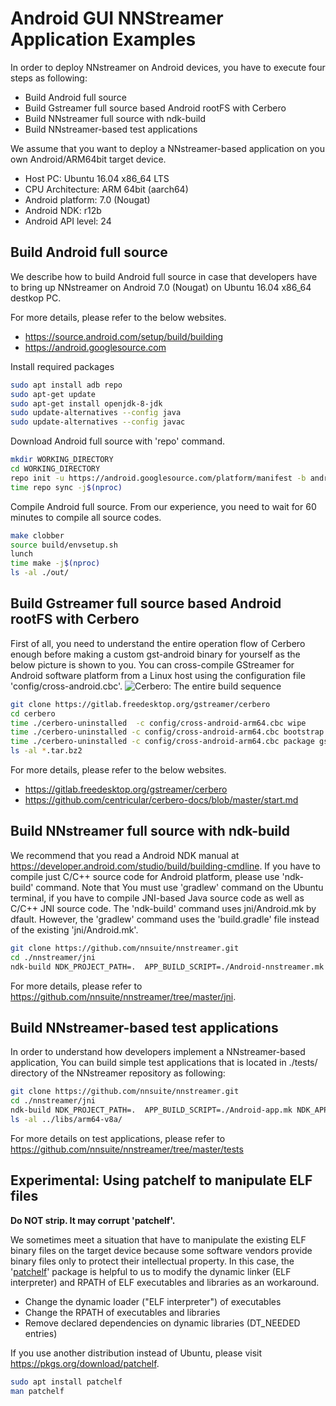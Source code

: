# Android GUI NNStreamer Application Examples

In order to deploy NNstreamer on Android devices, you have to execute four steps as following:
 * Build Android full source
 * Build Gstreamer full source based Android rootFS with Cerbero
 * Build NNstreamer full source with ndk-build
 * Build NNstreamer-based test applications

We assume that you want to deploy a NNstreamer-based application on you own Android/ARM64bit target device.
 * Host PC: Ubuntu 16.04 x86_64 LTS
 * CPU Architecture: ARM 64bit (aarch64)
 * Android platform: 7.0 (Nougat)
 * Android NDK: r12b
 * Android API level: 24

## Build Android full source
We describe how to build Android full source in case that developers have to bring up NNstreamer
on Android 7.0 (Nougat) on Ubuntu 16.04 x86_64 destkop PC.

For more details, please refer to the below websites.
 * https://source.android.com/setup/build/building
 * https://android.googlesource.com


Install required packages
```bash
sudo apt install adb repo
sudo apt-get update
sudo apt-get install openjdk-8-jdk
sudo update-alternatives --config java
sudo update-alternatives --config javac
```

Download Android full source with 'repo' command.
```bash
mkdir WORKING_DIRECTORY
cd WORKING_DIRECTORY
repo init -u https://android.googlesource.com/platform/manifest -b android-7.0.0_r35   
time repo sync -j$(nproc)
```

Compile Android full source. From our experience, you need to wait for 60 minutes to compile all source codes.
```bash
make clobber
source build/envsetup.sh
lunch
time make -j$(nproc)
ls -al ./out/
```


## Build Gstreamer full source based Android rootFS with Cerbero
First of all, you need to understand the entire operation flow of Cerbero enough before making a custom
gst-android binary for yourself as the below picture is shown to you. You can cross-compile GStreamer
for Android software platform from a Linux host using the configuration file 'config/cross-android.cbc'.
![Cerbero: The entire build sequence](cerbero-build-flow.png)

```bash
git clone https://gitlab.freedesktop.org/gstreamer/cerbero
cd cerbero
time ./cerbero-uninstalled  -c config/cross-android-arm64.cbc wipe
time ./cerbero-uninstalled -c config/cross-android-arm64.cbc bootstrap
time ./cerbero-uninstalled -c config/cross-android-arm64.cbc package gstreamer-1.0
ls -al *.tar.bz2
```

For more details, please refer to the below websites.
 * https://gitlab.freedesktop.org/gstreamer/cerbero
 * https://github.com/centricular/cerbero-docs/blob/master/start.md

## Build NNstreamer full source with ndk-build
We recommend that you read a Android NDK manual at https://developer.android.com/studio/build/building-cmdline.
If you have to compile just C/C++ source code for Android platform, please use 'ndk-build' command.
Note that You must use 'gradlew' command on the Ubuntu terminal, if you have to compile JNI-based Java source code
as well as C/C++ JNI source code.  The 'ndk-build' command uses jni/Android.mk by dfault.
However, the 'gradlew' command uses the 'build.gradle' file instead of the existing 'jni/Android.mk'.

```bash
git clone https://github.com/nnsuite/nnstreamer.git
cd ./nnstreamer/jni
ndk-build NDK_PROJECT_PATH=.  APP_BUILD_SCRIPT=./Android-nnstreamer.mk NDK_APPLICATION_MK=./Application.mk -j$(nproc)
```

For more details, please refer to https://github.com/nnsuite/nnstreamer/tree/master/jni.


## Build NNstreamer-based test applications
In order to understand how developers implement a NNstreamer-based application,
You can build simple test applications that is located in ./tests/ directory of the NNstreamer repository as following:

```bash
git clone https://github.com/nnsuite/nnstreamer.git
cd ./nnstreamer/jni
ndk-build NDK_PROJECT_PATH=.  APP_BUILD_SCRIPT=./Android-app.mk NDK_APPLICATION_MK=./Application.mk -j$(nproc)
ls -al ../libs/arm64-v8a/
```

For more details on test applications, please refer to https://github.com/nnsuite/nnstreamer/tree/master/tests

## Experimental: Using patchelf to manipulate ELF files
**Do NOT strip. It may corrupt 'patchelf'.**

We sometimes meet a situation that have to manipulate the existing ELF binary files on the target device
because some software vendors provide binary files only to protect their intellectual property.
In this case, the '[patchelf](https://github.com/NixOS/patchelf)' package is helpful to us to modify
the dynamic linker (ELF interpreter) and RPATH of ELF executables and libraries as an workaround.
 * Change the dynamic loader ("ELF interpreter") of executables
 * Change the RPATH of executables and libraries
 * Remove declared dependencies on dynamic libraries (DT_NEEDED entries)

If you use another distribution instead of Ubuntu, please visit https://pkgs.org/download/patchelf.

```bash
sudo apt install patchelf
man patchelf
```


